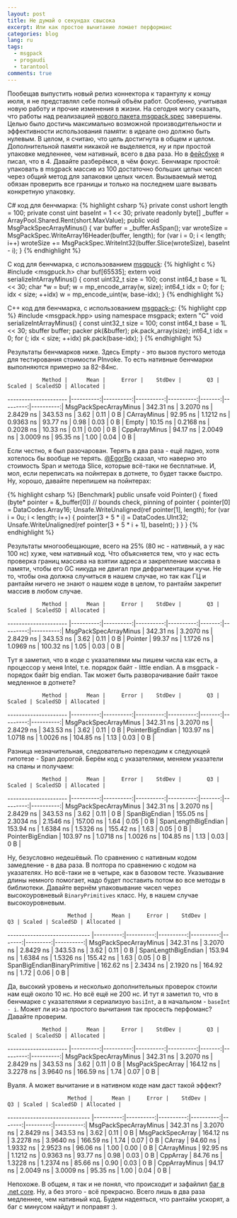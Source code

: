 ```yaml
---
layout: post
title: Не думай о секундах свысока
excerpt: Или как простое вычитание ломает перформанс
categories: blog
lang: ru
tags:
  - msgpack
  - progaudi
  - tarantool
comments: true
---
```


Пообещав выпустить новый релиз коннектора к тарантулу к концу июля, я не представлял себе полный объём работ. Особенно, учитывая новую работу и прочие изменения в жизни. На сегодня могу сказать, что работы над реализацией [нового пакета msgpack.spec](https://github.com/progaudi/msgpack.spec) завершены. Целью было достичь максимально возможной производительности и эффективности использования памяти: в идеале оно должно быть нулевым. В целом, я считаю, что цель достигнута в общем и целом. Дополнительной памяти никакой не выделяется, ну и при простой упаковке медленнее, чем нативный, всего в два раза. Но в [фейсбуке]() я писал, что в 4. Давайте разберёмся, в чём фокус. Бенчмарк простой: упаковать в msgpack массив из 100 достаточно больших целых чисел через общий метод для запаковки целых чисел. Вызываемый метод обязан проверить все границы и только на последнем шаге вызвать конкретную упаковку.

C# код для бенчмарка:
{% highlight csharp %}
private const ushort length = 100;
private const uint baseInt = 1 << 30;
private readonly byte[] _buffer = ArrayPool<byte>.Shared.Rent(short.MaxValue);
public void MsgPackSpecArrayMinus()
{
    var buffer = _buffer.AsSpan();
    var wroteSize = MsgPackSpec.WriteArray16Header(buffer, length);
    for (var i = 0; i < length; i++)
        wroteSize += MsgPackSpec.WriteInt32(buffer.Slice(wroteSize), baseInt - i);
}
{% endhighlight %}

С код для бенчмарка, с использованием [msgpuck](http://rtsisyk.github.io/msgpuck/):
{% highlight c %}
#include <msgpuck.h>
char buf[65535];
extern void serializeIntArrayMinus()
{
    const uint32_t size = 100;
    const int64_t base = 1L << 30;
    char *w = buf;
    w = mp_encode_array(w, size);
    int64_t idx = 0;
    for (; idx < size; ++idx)
        w = mp_encode_uint(w, base-idx);
}
{% endhighlight %}

C++ код для бенчмарка, с использованием [msgpack-c](https://github.com/msgpack/msgpack-c):
{% highlight cpp %}
#include <msgpack.hpp>
using namespace msgpack;
extern "C" void serializeIntArrayMinus()
{
    const uint32_t size = 100;
    const int64_t base = 1L << 30;
    sbuffer buffer;
    packer<sbuffer> pk(&buffer);
    pk.pack_array(size);
    int64_t idx = 0;
    for (; idx < size; ++idx)
        pk.pack(base-idx);
}
{% endhighlight %}

Результаты бенчмарков ниже. Здесь Empty - это вызов пустого метода для тестирования стоимости PInvoke. То есть нативные бенчмарки выполняются примерно за 82-84нс.

               Method |      Mean |     Error |    StdDev |        Q3 | Scaled | ScaledSD | Allocated |
--------------------- |----------:|----------:|----------:|----------:|-------:|---------:|----------:|
MsgPackSpecArrayMinus | 342.31 ns | 3.2070 ns | 2.8429 ns | 343.53 ns |   3.62 |     0.11 |       0 B |
          CArrayMinus |  92.95 ns | 1.1212 ns | 0.9363 ns |  93.77 ns |   0.98 |     0.03 |       0 B |
                Empty |  10.15 ns | 0.2168 ns | 0.2028 ns |  10.33 ns |   0.11 |     0.00 |       0 B |
        CppArrayMinus |  94.17 ns | 2.0049 ns | 3.0009 ns |  95.35 ns |   1.00 |     0.04 |       0 B |

Если честно, я был разочарован. Терять в два раза - ещё ладно, хотя хотелось бы вообще не терять. [@EgorBo](https://twitter.com/EgorBo) сказал, что наверно это стоимость Span<T> и метода Slice, которые всё-таки не бесплатные. И, мол, если переписать на пойнтерах в дотнете, то будет также быстро. Ну, хорошо, давайте перепишем на пойнтерах:

{% highlight csharp %}
[Benchmark]
public unsafe void Pointer()
{
    fixed (byte* pointer = &_buffer[0]) // bounds check, pinning of pointer
    {
        pointer[0] = DataCodes.Array16;
        Unsafe.WriteUnaligned(ref pointer[1], length);
        for (var i = 0u; i < length; i++)
        {
            pointer[3 + 5 * i] = DataCodes.UInt32;
            Unsafe.WriteUnaligned(ref pointer[3 + 5 * i + 1], baseInt);
        }
    }
}
{% endhighlight %}

Результаты многообещающие, всего на 25% (80 нс - нативный, а у нас 100 нс) хуже, чем нативный код. Что объясняется тем, что у нас есть проверка границ массива на взятии адреса и закрепление массива в памяти, чтобы его GC никуда не двигал при дефрагментации кучи. Не то, чтобы она должна случиться в нашем случае, но так как ГЦ и рантайм ничего не знают о нашем коде в целом, то рантайм закрепит массив в любом случае.

               Method |      Mean |     Error |    StdDev |        Q3 | Scaled | ScaledSD | Allocated |
--------------------- |----------:|----------:|----------:|----------:|-------:|---------:|----------:|
MsgPackSpecArrayMinus | 342.31 ns | 3.2070 ns | 2.8429 ns | 343.53 ns |   3.62 |     0.11 |       0 B |
              Pointer |  99.37 ns | 1.1726 ns | 1.0969 ns | 100.32 ns |   1.05 |     0.03 |       0 B |

Тут я заметил, что в коде с указателями мы пишем числа как есть, а процессор у меня Intel, т.е. порядок байт - little endian. А в msgpack - порядок байт big endian. Так может быть разворачивание байт такое медленное в дотнете?

               Method |      Mean |     Error |    StdDev |        Q3 | Scaled | ScaledSD | Allocated |
--------------------- |----------:|----------:|----------:|----------:|-------:|---------:|----------:|
MsgPackSpecArrayMinus | 342.31 ns | 3.2070 ns | 2.8429 ns | 343.53 ns |   3.62 |     0.11 |       0 B |
     PointerBigEndian | 103.97 ns | 1.0718 ns | 1.0026 ns | 104.85 ns |   1.13 |     0.03 |       0 B |

Разница незначительная, следовательно переходим к следующей гипотезе - Span<T> дорогой. Берём код с указателями, меняем указатели на спаны и получаем:

               Method |      Mean |     Error |    StdDev |        Q3 | Scaled | ScaledSD | Allocated |
--------------------- |----------:|----------:|----------:|----------:|-------:|---------:|----------:|
MsgPackSpecArrayMinus | 342.31 ns | 3.2070 ns | 2.8429 ns | 343.53 ns |   3.62 |     0.11 |       0 B |
        SpanBigEndian | 155.05 ns | 2.3034 ns | 2.1546 ns | 157.00 ns |   1.64 |     0.05 |       0 B |
  SpanLengthBigEndian | 153.94 ns | 1.6384 ns | 1.5326 ns | 155.42 ns |   1.63 |     0.05 |       0 B |
     PointerBigEndian | 103.97 ns | 1.0718 ns | 1.0026 ns | 104.85 ns |   1.13 |     0.03 |       0 B |

Ну, безусловно недешёвый. По сравнению с нативным кодом замедление - в два раза. В полтора по сравнению с кодом на указателях. Но всё-таки не в четыре, как в базовом тесте. Указывание длины немного помогает, надо будет поставить потом во все методы в библиотеки. Давайте вернём упаковывание чисел через высокоуровневый `BinaryPrimitives` класс. Ну, в нашем случае высокоуровневым.

                       Method |      Mean |     Error |    StdDev |        Q3 | Scaled | ScaledSD | Allocated |
----------------------------- |----------:|----------:|----------:|----------:|-------:|---------:|----------:|
        MsgPackSpecArrayMinus | 342.31 ns | 3.2070 ns | 2.8429 ns | 343.53 ns |   3.62 |     0.11 |       0 B |
          SpanLengthBigEndian | 153.94 ns | 1.6384 ns | 1.5326 ns | 155.42 ns |   1.63 |     0.05 |       0 B |
 SpanBigEndianBinaryPrimitive | 162.62 ns | 2.3434 ns | 2.1920 ns | 164.92 ns |   1.72 |     0.06 |       0 B |

Да, высокий уровень и несколько дополнительных проверок стоили нам ещё около 10 нс. Но всё ещё не 200 нс. И тут я заметил то, что в бенчмарке с указателями я сериализую `basiInt`, а в начальном - `baseInt - i`. Может ли из-за простого вычитания так просесть перфоманс? Давайте проверим.

               Method |      Mean |     Error |    StdDev |        Q3 | Scaled | ScaledSD | Allocated |
--------------------- |----------:|----------:|----------:|----------:|-------:|---------:|----------:|
MsgPackSpecArrayMinus | 342.31 ns | 3.2070 ns | 2.8429 ns | 343.53 ns |   3.62 |     0.11 |       0 B |
     MsgPackSpecArray | 164.12 ns | 3.2278 ns | 3.9640 ns | 166.59 ns |   1.74 |     0.07 |       0 B |

Вуаля. А может вычитание и в нативном коде нам даст такой эффект?

                       Method |      Mean |     Error |    StdDev |        Q3 | Scaled | ScaledSD | Allocated |
----------------------------- |----------:|----------:|----------:|----------:|-------:|---------:|----------:|
        MsgPackSpecArrayMinus | 342.31 ns | 3.2070 ns | 2.8429 ns | 343.53 ns |   3.62 |     0.11 |       0 B |
             MsgPackSpecArray | 164.12 ns | 3.2278 ns | 3.9640 ns | 166.59 ns |   1.74 |     0.07 |       0 B |
                       CArray |  94.60 ns | 1.9332 ns | 2.9523 ns |  96.06 ns |   1.00 |     0.00 |       0 B |
                  CArrayMinus |  92.95 ns | 1.1212 ns | 0.9363 ns |  93.77 ns |   0.98 |     0.03 |       0 B |
                     CppArray |  84.76 ns | 1.3228 ns | 1.2374 ns |  85.66 ns |   0.90 |     0.03 |       0 B |
                CppArrayMinus |  94.17 ns | 2.0049 ns | 3.0009 ns |  95.35 ns |   1.00 |     0.04 |       0 B |

Непохоже. В общем, я так и не понял, что происходит и зафайлил [баг в .net core](https://github.com/dotnet/coreclr/issues/19355). Ну, а без этого - всё прекрасно. Всего лишь в два раза медленнее, чем нативный код. Будем надеяться, что рантайм ускорят, а баг с минусом найдут и поправят :).
